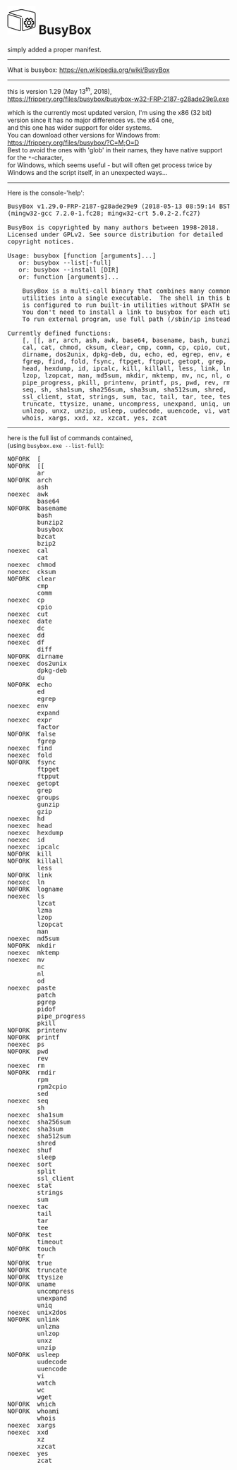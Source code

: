 <h1><img src="resources/icon.png"/> BusyBox</h1>

simply added a proper manifest.

<hr/>

What is busybox: https://en.wikipedia.org/wiki/BusyBox 

<hr/>

this is version 1.29 (May 13<sup><em>th</em></sup>, 2018), <br/>
https://frippery.org/files/busybox/busybox-w32-FRP-2187-g28ade29e9.exe <br/>

which is the currently most updated version, I'm using the x86 (32 bit) version since it has no major differences vs. the x64 one, <br/>
and this one has wider support for older systems.<br/>
You can download other versions for Windows from: https://frippery.org/files/busybox/?C=M;O=D <br/>
Best to avoid the ones with 'glob' in their names, they have native support for the <code>*</code>-character, <br/>
for Windows, which seems useful - but will often get process twice by Windows and the script itself, in an unexpected ways...

<hr/>

Here is the console-'help':

<pre>
BusyBox v1.29.0-FRP-2187-g28ade29e9 (2018-05-13 08:59:14 BST) multi-call binary
(mingw32-gcc 7.2.0-1.fc28; mingw32-crt 5.0.2-2.fc27)

BusyBox is copyrighted by many authors between 1998-2018.
Licensed under GPLv2. See source distribution for detailed
copyright notices.

Usage: busybox [function [arguments]...]
   or: busybox --list[-full]
   or: busybox --install [DIR]
   or: function [arguments]...

	BusyBox is a multi-call binary that combines many common Unix
	utilities into a single executable.  The shell in this build
	is configured to run built-in utilities without $PATH search.
	You don't need to install a link to busybox for each utility.
	To run external program, use full path (/sbin/ip instead of ip).

Currently defined functions:
	[, [[, ar, arch, ash, awk, base64, basename, bash, bunzip2, busybox, bzcat, bzip2,
	cal, cat, chmod, cksum, clear, cmp, comm, cp, cpio, cut, date, dc, dd, df, diff,
	dirname, dos2unix, dpkg-deb, du, echo, ed, egrep, env, expand, expr, factor, false,
	fgrep, find, fold, fsync, ftpget, ftpput, getopt, grep, groups, gunzip, gzip, hd,
	head, hexdump, id, ipcalc, kill, killall, less, link, ln, logname, ls, lzcat, lzma,
	lzop, lzopcat, man, md5sum, mkdir, mktemp, mv, nc, nl, od, paste, patch, pgrep, pidof,
	pipe_progress, pkill, printenv, printf, ps, pwd, rev, rm, rmdir, rpm, rpm2cpio, sed,
	seq, sh, sha1sum, sha256sum, sha3sum, sha512sum, shred, shuf, sleep, sort, split,
	ssl_client, stat, strings, sum, tac, tail, tar, tee, test, timeout, touch, tr, true,
	truncate, ttysize, uname, uncompress, unexpand, uniq, unix2dos, unlink, unlzma,
	unlzop, unxz, unzip, usleep, uudecode, uuencode, vi, watch, wc, wget, which, whoami,
	whois, xargs, xxd, xz, xzcat, yes, zcat
</pre>

<hr/>

here is the full list of commands contained, <br/>
(using <code>busybox.exe --list-full</code>):

<pre>
NOFORK  [
NOFORK  [[
        ar
NOFORK  arch
        ash
noexec  awk
        base64
NOFORK  basename
        bash
        bunzip2
        busybox
        bzcat
        bzip2
noexec  cal
        cat
noexec  chmod
noexec  cksum
NOFORK  clear
        cmp
        comm
noexec  cp
        cpio
noexec  cut
noexec  date
        dc
noexec  dd
noexec  df
        diff
NOFORK  dirname
noexec  dos2unix
        dpkg-deb
        du
NOFORK  echo
        ed
        egrep
noexec  env
        expand
noexec  expr
        factor
NOFORK  false
        fgrep
noexec  find
noexec  fold
NOFORK  fsync
        ftpget
        ftpput
noexec  getopt
        grep
noexec  groups
        gunzip
        gzip
noexec  hd
noexec  head
noexec  hexdump
noexec  id
noexec  ipcalc
NOFORK  kill
NOFORK  killall
        less
NOFORK  link
noexec  ln
NOFORK  logname
noexec  ls
        lzcat
        lzma
        lzop
        lzopcat
        man
noexec  md5sum
NOFORK  mkdir
noexec  mktemp
noexec  mv
        nc
        nl
        od
noexec  paste
        patch
        pgrep
        pidof
        pipe_progress
        pkill
NOFORK  printenv
NOFORK  printf
noexec  ps
NOFORK  pwd
        rev
noexec  rm
NOFORK  rmdir
        rpm
        rpm2cpio
        sed
noexec  seq
        sh
noexec  sha1sum
noexec  sha256sum
noexec  sha3sum
noexec  sha512sum
        shred
noexec  shuf
        sleep
noexec  sort
        split
        ssl_client
noexec  stat
        strings
        sum
noexec  tac
        tail
        tar
        tee
NOFORK  test
        timeout
NOFORK  touch
        tr
NOFORK  true
NOFORK  truncate
NOFORK  ttysize
NOFORK  uname
        uncompress
        unexpand
        uniq
noexec  unix2dos
NOFORK  unlink
        unlzma
        unlzop
        unxz
        unzip
NOFORK  usleep
        uudecode
        uuencode
        vi
        watch
        wc
        wget
NOFORK  which
NOFORK  whoami
        whois
noexec  xargs
noexec  xxd
        xz
        xzcat
noexec  yes
        zcat
</pre>